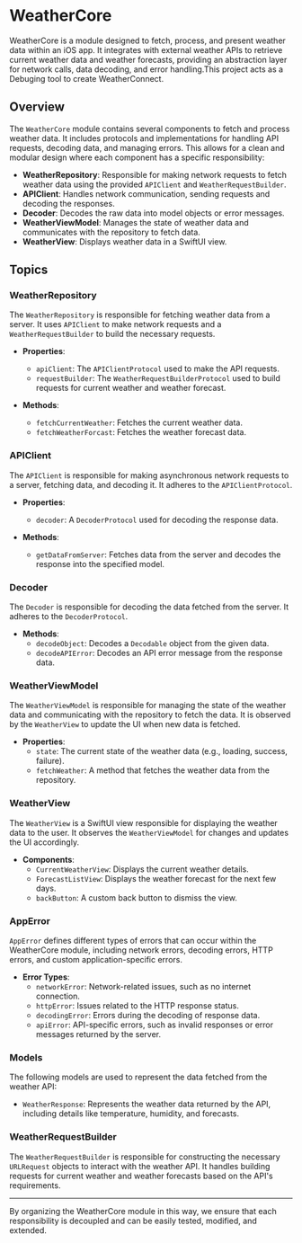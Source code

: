 # WeatherCore

WeatherCore is a module designed to fetch, process, and present weather data within an iOS app. It integrates with external weather APIs to retrieve current weather data and weather forecasts, providing an abstraction layer for network calls, data decoding, and error handling.This project acts as a Debuging tool to create WeatherConnect.

## Overview

The `WeatherCore` module contains several components to fetch and process weather data. It includes protocols and implementations for handling API requests, decoding data, and managing errors. This allows for a clean and modular design where each component has a specific responsibility:

- **WeatherRepository**: Responsible for making network requests to fetch weather data using the provided `APIClient` and `WeatherRequestBuilder`.
- **APIClient**: Handles network communication, sending requests and decoding the responses.
- **Decoder**: Decodes the raw data into model objects or error messages.
- **WeatherViewModel**: Manages the state of weather data and communicates with the repository to fetch data.
- **WeatherView**: Displays weather data in a SwiftUI view.

## Topics

### WeatherRepository

The `WeatherRepository` is responsible for fetching weather data from a server. It uses `APIClient` to make network requests and a `WeatherRequestBuilder` to build the necessary requests.

- **Properties**:
  - `apiClient`: The `APIClientProtocol` used to make the API requests.
  - `requestBuilder`: The `WeatherRequestBuilderProtocol` used to build requests for current weather and weather forecast.

- **Methods**:
  - `fetchCurrentWeather`: Fetches the current weather data.
  - `fetchWeatherForcast`: Fetches the weather forecast data.

### APIClient

The `APIClient` is responsible for making asynchronous network requests to a server, fetching data, and decoding it. It adheres to the `APIClientProtocol`.

- **Properties**:
  - `decoder`: A `DecoderProtocol` used for decoding the response data.

- **Methods**:
  - `getDataFromServer`: Fetches data from the server and decodes the response into the specified model.

### Decoder

The `Decoder` is responsible for decoding the data fetched from the server. It adheres to the `DecoderProtocol`.

- **Methods**:
  - `decodeObject`: Decodes a `Decodable` object from the given data.
  - `decodeAPIError`: Decodes an API error message from the response data.

### WeatherViewModel

The `WeatherViewModel` is responsible for managing the state of the weather data and communicating with the repository to fetch the data. It is observed by the `WeatherView` to update the UI when new data is fetched.

- **Properties**:
  - `state`: The current state of the weather data (e.g., loading, success, failure).
  - `fetchWeather`: A method that fetches the weather data from the repository.

### WeatherView

The `WeatherView` is a SwiftUI view responsible for displaying the weather data to the user. It observes the `WeatherViewModel` for changes and updates the UI accordingly.

- **Components**:
  - `CurrentWeatherView`: Displays the current weather details.
  - `ForecastListView`: Displays the weather forecast for the next few days.
  - `backButton`: A custom back button to dismiss the view.

### AppError

`AppError` defines different types of errors that can occur within the WeatherCore module, including network errors, decoding errors, HTTP errors, and custom application-specific errors.

- **Error Types**:
  - `networkError`: Network-related issues, such as no internet connection.
  - `httpError`: Issues related to the HTTP response status.
  - `decodingError`: Errors during the decoding of response data.
  - `apiError`: API-specific errors, such as invalid responses or error messages returned by the server.

### Models

The following models are used to represent the data fetched from the weather API:

- `WeatherResponse`: Represents the weather data returned by the API, including details like temperature, humidity, and forecasts.

### WeatherRequestBuilder

The `WeatherRequestBuilder` is responsible for constructing the necessary `URLRequest` objects to interact with the weather API. It handles building requests for current weather and weather forecasts based on the API's requirements.

---

By organizing the WeatherCore module in this way, we ensure that each responsibility is decoupled and can be easily tested, modified, and extended.

